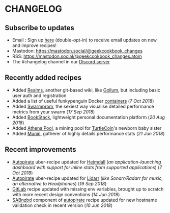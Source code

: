 # CHANGELOG

## Subscribe to updates

* Email : Sign up [here](http://eepurl.com/dfx95n) (double-opt-in) to receive email updates on new and improve recipes!
* Mastodon: https://mastodon.social/@geekcookbook_changes
* RSS: https://mastodon.social/@geekcookbook_changes.atom
* The #changelog channel in our [Discord server](http://chat.funkypenguin.co.nz)

## Recently added recipes

* Added [Realms](/recipies/realms/), another git-based wiki, like [Gollum](/recipies/gollum/), but including basic user auth and registration
* Added a list of useful funkypenguin Docker [containers](/reference/containers/) (_7 Oct 2018_)
* Added [Swarmprom](/recipies/swarmprom/), the sexiest way visualise detailed performance metrics from your swarm (_17 Sep 2018_)
* Added [BookStack](/recipies/bookstack/), lightweight personal documentation platform (_20 Aug 2018_)
* Added [Athena Pool](/recipies/cryptonote-mining-pool/athena/), a mining pool for [TurtleCoin](http://turtlecoin.lol)'s newborn baby sister
* Added [Munin](/recipies/munin/), gatherer of highly details performance stats (_21 Jun 2018_)

## Recent improvements

* [Autopirate](/recipies/autopirate/start/) uber-recipe updated for [Heimdall](/recipies/autopirate/heimdall/) (_an application-launching dashboard with support for inline stats from supported applications_) (_7 Oct 2018_)
* [Autopirate](/recipies/autopirate/start/) uber-recipe updated for [Lidarr](/recipies/autopirate/lidarr/) (_like Sonarr/Radarr for music, an alternative to Headphones_) (_19 Sep 2018_)
* [GitLab](/recipies/gitlab/) recipe updated with missing env variables, brought up to scratch with more recent design conventions (_14 Jun 2018_)
* [SABnzbd](/recipies/autopirate/sabnzbd/) component of [autopirate](/recipies/autopirate/start/) recipe updated for new hostname validation check in recent version (_10 Jun 2018_)
